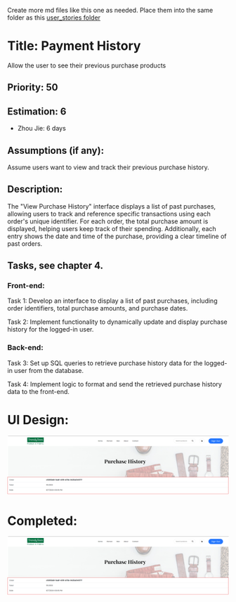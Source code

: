 Create more md files like this one as needed. Place them into the same folder 
as this [user_stories folder](./)

# Title: Payment History

Allow the user to see their previous purchase products
 
## Priority: 50
 

## Estimation: 6
* Zhou Jie: 6 days
 

## Assumptions (if any):
Assume users want to view and track their previous purchase history.
## Description:  
The "View Purchase History" interface displays a list of past purchases, allowing users to track and reference specific transactions using each order's unique identifier. For each order, the total purchase amount is displayed, helping users keep track of their spending. Additionally, each entry shows the date and time of the purchase, providing a clear timeline of past orders.

## Tasks, see chapter 4.

### Front-end:

Task 1: Develop an interface to display a list of past purchases, including order identifiers, total purchase amounts, and purchase dates.

Task 2: Implement functionality to dynamically update and display purchase history for the logged-in user.

 
### Back-end:

Task 3: Set up SQL queries to retrieve purchase history data for the logged-in user from the database.

Task 4: Implement logic to format and send the retrieved purchase history data to the front-end.

 
# UI Design:
![alt text](pictures/puchaseHistory1.png)
 


# Completed:
![alt text](pictures/puchaseHistory1.png) 
 
